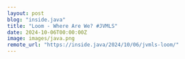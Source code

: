 ```yaml
---
layout: post
blog: "inside.java"
title: "Loom - Where Are We? #JVMLS"
date: 2024-10-06T00:00:00Z
image: images/java.png
remote_url: "https://inside.java/2024/10/06/jvmls-loom/"
---
```


